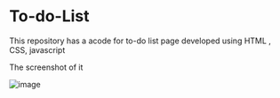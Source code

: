 # To-do-List
This repository  has a acode for to-do list page developed using HTML , CSS, javascript

The screenshot of it

![image](https://github.com/MADESH-KUMAR-M/To-do-List/assets/151498809/c7354008-3ab2-458e-8ffe-bd0828c0157e)

